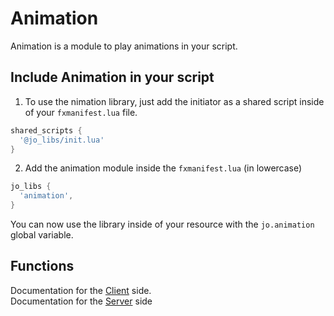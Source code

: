 # Animation

Animation is a module to play animations in your script.

## Include Animation in your script

1. To use the nimation library, just add the initiator as a shared script inside of your `fxmanifest.lua` file.
```lua
shared_scripts {
  '@jo_libs/init.lua'
}
```
2. Add the animation module inside the `fxmanifest.lua` (in lowercase)
```lua
jo_libs {
  'animation',
}
```
You can now use the library inside of your resource with the `jo.animation` global variable.

## Functions

Documentation for the [Client](./client.md) side.  
Documentation for the [Server](./server.md) side  
